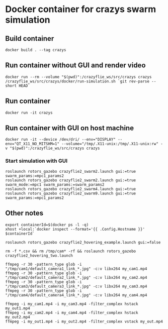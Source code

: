# Docker container for crazys swarm simulation

## Build container
	docker build . --tag crazys

## Run container without GUI and render video
	docker run --rm --volume "$(pwd)":/crazyflie_ws/src/crazys crazys /crazyflie_ws/src/crazys/docker/run-simulation.sh `git rev-parse --short HEAD`

## Run container
	docker run -it crazys

## Run container with GUI on host machine
	docker run -it --device /dev/dri/ --env="DISPLAY" --env="QT_X11_NO_MITSHM=1" --volume="/tmp/.X11-unix:/tmp/.X11-unix:rw" -v "$(pwd)":/crazyflie_ws/src/crazys crazys
### Start simulation with GUI
	roslaunch rotors_gazebo crazyflie2_swarm2.launch gui:=true swarm_params:=mpc1_params2
	roslaunch rotors_gazebo crazyflie2_swarm2.launch gui:=true swarm_mode:=mpc1 swarm_params:=swarm_params2
	roslaunch rotors_gazebo crazyflie2_swarm4.launch gui:=true
	roslaunch rotors_gazebo crazyflie2_swarm9.launch gui:=true swarm_params:=mpc1_params2

## Other notes
	export containerId=$(docker ps -l -q)
	xhost +local:`docker inspect --format='{{ .Config.Hostname }}' $containerId`

	roslaunch rotors_gazebo crazyflie2_hovering_example.launch gui:=false

	rm -f *.csv && rm /tmp/cam* -rf && roslaunch rotors_gazebo crazyflie2_hovering_two.launch

	ffmpeg -r 30 -pattern_type glob -i "/tmp/cam1/default_camera1_link_*.jpg" -c:v libx264 my_cam1.mp4
	ffmpeg -r 30 -pattern_type glob -i "/tmp/cam2/default_camera2_link_*.jpg" -c:v libx264 my_cam2.mp4
	ffmpeg -r 30 -pattern_type glob -i "/tmp/cam3/default_camera3_link_*.jpg" -c:v libx264 my_cam3.mp4
	ffmpeg -r 30 -pattern_type glob -i "/tmp/cam4/default_camera4_link_*.jpg" -c:v libx264 my_cam4.mp4

	ffmpeg -i my_cam1.mp4 -i my_cam3.mp4 -filter_complex hstack my_out1.mp4
	ffmpeg -i my_cam2.mp4 -i my_cam4.mp4 -filter_complex hstack my_out2.mp4
	ffmpeg -i my_out1.mp4 -i my_out2.mp4 -filter_complex vstack my_out.mp4
